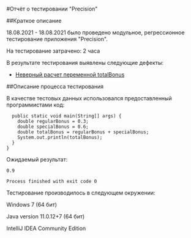 #Отчёт о тестировании "Precision"

##Краткое описание

18.08.2021 - 18.08.2021 было проведено модульное, регрессионное тестирование приложения "Precision".

На тестирование затрачено: 2 часа

В результате тестирования выявлены следующие дефекты:

- [Неверный расчет переменной totalBonus](https://github.com/Ksuschka/Precision/issues/1)

##Описание процесса тестирования

В качестве тестовых данных использовался предоставленный программистами код:

```public class Main {
  public static void main(String[] args) {
    double regularBonus = 0.3;
    double specialBonus = 0.6;
    double totalBonus = regularBonus + specialBonus;
    System.out.println(totalBonus);
  }
}
```
Ожидаемый результат: 
```"C:\Program Files\Eclipse Foundation\jdk-11.0.12.7-hotspot\bin\java.exe" -javaagent:C:\Users\anisimova.om\AppData\Local\JetBrains\Toolbox\apps\IDEA-C\ch-0\212.4746.92\lib\idea_rt.jar=49910:C:\Users\anisimova.om\AppData\Local\JetBrains\Toolbox\apps\IDEA-C\ch-0\212.4746.92\bin -Dfile.encoding=UTF-8 -classpath D:\Precision\out\production\Precision Main
0.9

Process finished with exit code 0
```

Тестирование производилось в следующем окружении:

Windows 7 (64 бит)

Java version 11.0.12+7 (64 бит)

IntelliJ IDEA Community Edition